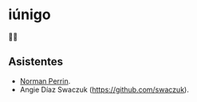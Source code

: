 # iúnigo

🙈🙉

## Asistentes

- [Norman Perrin](https://github.com/normanperrin).
- Angie Díaz Swaczuk (https://github.com/swaczuk).
